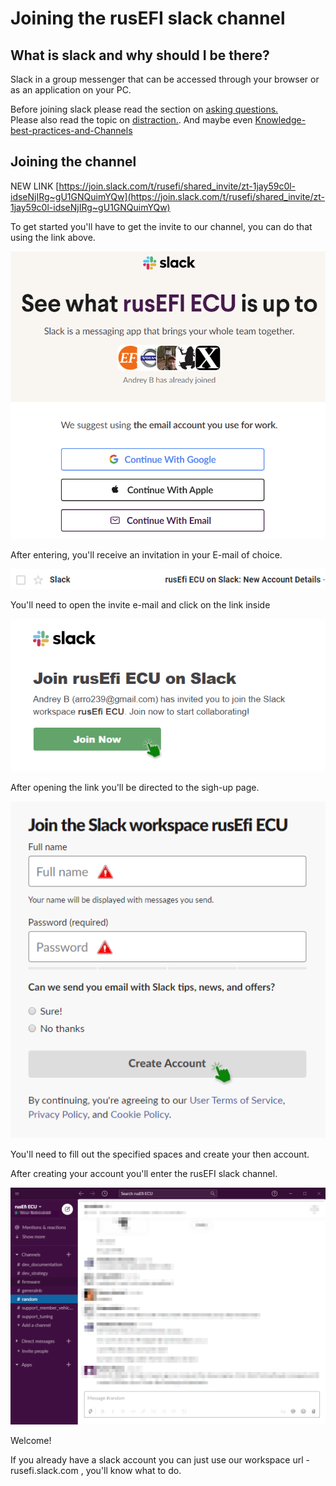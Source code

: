# Joining the rusEFI slack channel

## What is slack and why should I be there?

Slack in a group messenger that can be accessed through your browser or as an application on your PC.

Before joining slack please read the section on [asking questions.](HOWTO-ask-questions.md)  
Please also read the topic on [distraction.](D-is-for-DISTRACTION). And maybe even [Knowledge-best-practices-and-Channels](Knowledge-best-practices-and-Channels)

## Joining the channel

NEW LINK [https://join.slack.com/t/rusefi/shared_invite/zt-1jay59c0l-idseNjIRg~gU1GNQuimYQw](https://join.slack.com/t/rusefi/shared_invite/zt-1jay59c0l-idseNjIRg~gU1GNQuimYQw)

To get started you'll have to get the invite to our channel, you can do that using the link above.

![invite](FAQ/images/HOWTO_join_rusEFI_slack_channel/slack_channel_invite.png)

After entering, you'll receive an invitation in your E-mail of choice.

![email](FAQ/images/HOWTO_join_rusEFI_slack_channel/slack_invite_email.png)

You'll need to open the invite e-mail and click on the link inside

![link](FAQ/images/HOWTO_join_rusEFI_slack_channel/slack_invite_link.png)

After opening the link you'll be directed to the sigh-up page.

![account](FAQ/images/HOWTO_join_rusEFI_slack_channel/slack_invite_account.png)

You'll need to fill out the specified spaces and create your then account.

After creating your account you'll enter the rusEFI slack channel.

![channel](FAQ/images/HOWTO_join_rusEFI_slack_channel/slack_channel_channel.png)

Welcome!

If you already have a slack account you can just use our workspace url - rusefi.slack.com , you'll know what to do.
